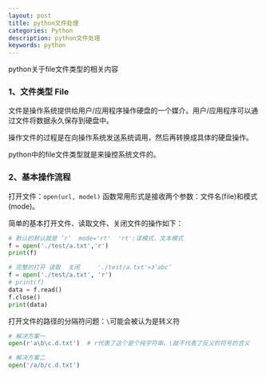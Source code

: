 ```yaml
---
layout: post
title: python文件处理
categories: Python
description: python文件处理
keywords: python 
---
```


python关于file文件类型的相关内容

### 1、文件类型 File

文件是操作系统提供给用户/应用程序操作硬盘的一个媒介。用户/应用程序可以通过文件将数据永久保存到硬盘中。

操作文件的过程是在向操作系统发送系统调用，然后再转换成具体的硬盘操作。

python中的file文件类型就是来操控系统文件的。

### 2、基本操作流程

打开文件：`open(url, model)` 函数常用形式是接收两个参数：文件名(file)和模式(mode)。

简单的基本打开文件、读取文件、关闭文件的操作如下：

```py
# 默认的默认就是 ’r‘  mode='rt'  'rt':读模式，文本模式
f = open('./test/a.txt','r')
print(f)

# 完整的打开 读取  关闭     './test/a.txt'=》’abc‘
f = open('./test/a.txt', 'r')
# print(f) 
data = f.read()
f.close()
print(data)
```

打开文件的路径的分隔符问题：`\`可能会被认为是转义符

```py
# 解决方案一
open(r'a\b\c.d.txt')  # r代表了这个是个纯字符串，\就不代表了反义的符号的含义

# 解决方案二
open('/a/b/c.d.txt')
```

